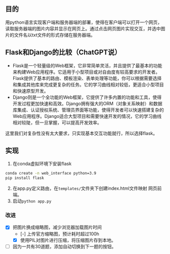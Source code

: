 ---
---

## 目的
用python语言实现客户端和服务器端的部署，使得在客户端可以打开一个网页，读取服务器端的图片内容并显示在网页上。通过点击网页图片实现交互，并选中图片的文件名以txt文件的形式存储在服务器端。
## Flask和Django的比较（ChatGPT说）
+ Flask是一个轻量级的Web框架，它非常简单灵活，并且提供了最基本的功能来构建Web应用程序。它适用于小型项目或对自由度有较高要求的开发者。Flask提供了基本的路由、模板渲染、表单处理等功能，你可以根据需要选择和集成其他库来完成更复杂的任务。它的学习曲线相对较低，更适合小型项目和快速原型开发。
+  Django则是一个全功能的Web框架，它提供了许多内置的功能和工具，使得开发过程更加快速和高效。Django拥有强大的ORM（对象关系映射）和数据库集成、认证授权系统、管理员界面等功能，使得开发者可以快速搭建复杂的Web应用程序。Django适合大型项目和需要快速开发的情况，它的学习曲线相对较陡，但一旦掌握，可以提高开发效率。

这里我们对复杂性没有太大要求，只实现基本交互功能就行，所以选择flask。

## 实现

1. 在conda虚拟环境下安装flask
```bash
conda create -n web_interface python=3.9
pip install flask
```
2. 在app.py定义路由，在`templates/`文件夹下创建index.html文件映射 网页前端。
3. 启动`python app.py`


### 改进
- [x] 把图片换成缩略图，减少浏览器加载图片时间
	- [-] 上传官方缩略图，预计耗时超过100h
	- [x] 使用PIL对图片进行压缩，将压缩图片存到本地。

- [ ] 因为一共有30道题，添加自动切换到下一题的按钮。